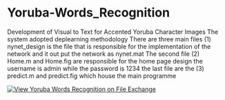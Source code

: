 # Yoruba-Words_Recognition
Development of Visual to Text for Accented Yoruba Character Images
The system adopted deplearning methodology
There are three main files (1) nynet_design is the file that is responsible for the implementation of the network and it out put the network as nynet.mat
The second file (2) Home.m and  Home.fig are responsible for the home page design the username is admin while the password is 1234 the last file are the (3) predict.m and predict.fig which house the main programme


[![View Yoruba Words Recognition on File Exchange](https://www.mathworks.com/matlabcentral/images/matlab-file-exchange.svg)](https://www.mathworks.com/matlabcentral/fileexchange/113920-yoruba-words-recognition)
